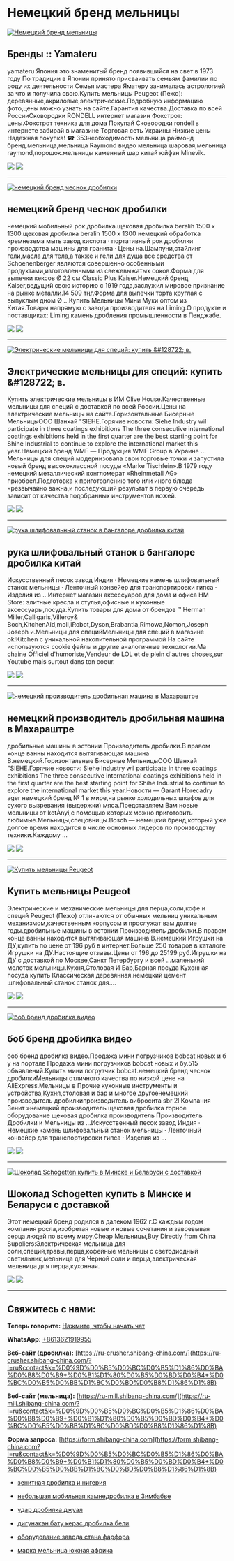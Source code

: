# Немецкий бренд мельницы

<a href="https://swt.shibang-china.com/?l=ru&img&k=%D0%9D%D0%B5%D0%BC%D0%B5%D1%86%D0%BA%D0%B8%D0%B9+%D0%B1%D1%80%D0%B5%D0%BD%D0%B4+%D0%BC%D0%B5%D0%BB%D1%8C%D0%BD%D0%B8%D1%86%D1%8B" target="_blank">![Немецкий бренд мельницы](http://static.shibang-china.com/all-800x300/1393.jpg)</a>

## Бренды :: Yamateru
yamateru Япония это знаменитый бренд появившийся на свет в 1973 году По традиции в Японии принято присваивать семьям фамилии по роду их деятельности Семья мастера Яматеру занималась астрологией за что и получила свою.Купить мельницы Peugeot (Пежо): деревянные,акриловые,электрические.Подробную информацию фото,цены можно узнать на сайте.Гарантия качества.Доставка по всей РоссииСковородки RONDELL интернет магазин Фокстрот: цены.Фокстрот техника для дома Покупай Сковородки rondell в интернете забирай в магазине Торговая сеть Украины Низкие цены Надежная покупка! ☎ 353необходимость мельница раймонд бренд.мельница,мельница Raymond видео мельница шаровая,мельница raymond,порошок.мельницы каменный шар китай юйфэн Minevik.


<a href="https://whatsapp.shibangsoft.com/WhatsApp.php" target="_blank" title="WhatsApp">![](http://static.shibang-china.com/icon/whatsapp.png)</a> <a href="https://swt.shibang-china.com/?l=ru&icon&k=%D0%9D%D0%B5%D0%BC%D0%B5%D1%86%D0%BA%D0%B8%D0%B9+%D0%B1%D1%80%D0%B5%D0%BD%D0%B4+%D0%BC%D0%B5%D0%BB%D1%8C%D0%BD%D0%B8%D1%86%D1%8B" target="_blank">![](http://static.shibang-china.com/icon/chat-ru.png)</a>

---

<a href="https://swt.shibang-china.com/?l=ru&img&k=%D0%9D%D0%B5%D0%BC%D0%B5%D1%86%D0%BA%D0%B8%D0%B9+%D0%B1%D1%80%D0%B5%D0%BD%D0%B4+%D0%BC%D0%B5%D0%BB%D1%8C%D0%BD%D0%B8%D1%86%D1%8B" target="_blank">![немецкий бренд чеснок дробилки](http://static.shibang-china.com/all-800x300/189.jpg)</a>

## немецкий бренд чеснок дробилки
немецкий мобильный рок дробилка.щековая дробилка beralih 1500 x 1300.щековая дробилка beralih 1500 x 1300 немецкий обработка кремнезема мыть завод кислота &#183; портативный рок дробилки производства машины для гранита &#183; Цены на.Шампуни,стайлинг гели,масла для тела,а также и гели для душа все средства от Schoenenberger являются совершенно особенными продуктами,изготовленными из свежевыжатых соков.Форма для выпечки кексов &#216; 22 см Classic Plus Kaiser.Немецкий бренд Kaiser,ведущий свою историю с 1919 года,заслужил мировое признание на рынке металли.14 509 тңг.Форма для выпечки торта круглая с выпуклым дном &#216; …Купить Мельницы Мини Муки оптом из Китая.Товары напрямую с завода производителя на Liming.О продукте и поставщиках: Liming.камень дробления промышленности в Пенджабе.


<a href="https://whatsapp.shibangsoft.com/WhatsApp.php" target="_blank" title="WhatsApp">![](http://static.shibang-china.com/icon/whatsapp.png)</a> <a href="https://swt.shibang-china.com/?l=ru&icon&k=%D0%9D%D0%B5%D0%BC%D0%B5%D1%86%D0%BA%D0%B8%D0%B9+%D0%B1%D1%80%D0%B5%D0%BD%D0%B4+%D0%BC%D0%B5%D0%BB%D1%8C%D0%BD%D0%B8%D1%86%D1%8B" target="_blank">![](http://static.shibang-china.com/icon/chat-ru.png)</a>

---

<a href="https://swt.shibang-china.com/?l=ru&img&k=%D0%9D%D0%B5%D0%BC%D0%B5%D1%86%D0%BA%D0%B8%D0%B9+%D0%B1%D1%80%D0%B5%D0%BD%D0%B4+%D0%BC%D0%B5%D0%BB%D1%8C%D0%BD%D0%B8%D1%86%D1%8B" target="_blank">![Электрические мельницы для специй: купить &amp;#128722; в.](http://static.shibang-china.com/all-800x300/57.jpg)</a>

## Электрические мельницы для специй: купить &amp;#128722; в.
Купить электрические мельницы в ИМ Olive House.Качественные мельницы для специй с доставкой по всей России.Цены на электрические мельницы на сайте.Горизонтальные Бисерные МельницыООО Шанхай &quot;SIEHE.Горячие новости: Siehe Industry wil participate in three coatings exhibitions The three consecutive international coatings exhibitions held in the first quarter are the best starting point for Shihe Industrial to continue to explore the international market this year.Немецкий бренд WMF — Продукция WMF Group в Украине …Мельницы для специй.модернизовала свои торговые точки и запустила новый бренд высококлассной посуды &#171;Marke Tischfein&#187;.В 1979 году немецкий металлический конгломерат &#171;Rheinmetall AG&#187; приобрел.Подготовка к приготовлению того или иного блюда чрезвычайно важна,и последующий результат в первую очередь зависит от качества подобранных инструментов ножей.


<a href="https://whatsapp.shibangsoft.com/WhatsApp.php" target="_blank" title="WhatsApp">![](http://static.shibang-china.com/icon/whatsapp.png)</a> <a href="https://swt.shibang-china.com/?l=ru&icon&k=%D0%9D%D0%B5%D0%BC%D0%B5%D1%86%D0%BA%D0%B8%D0%B9+%D0%B1%D1%80%D0%B5%D0%BD%D0%B4+%D0%BC%D0%B5%D0%BB%D1%8C%D0%BD%D0%B8%D1%86%D1%8B" target="_blank">![](http://static.shibang-china.com/icon/chat-ru.png)</a>

---

<a href="https://swt.shibang-china.com/?l=ru&img&k=%D0%9D%D0%B5%D0%BC%D0%B5%D1%86%D0%BA%D0%B8%D0%B9+%D0%B1%D1%80%D0%B5%D0%BD%D0%B4+%D0%BC%D0%B5%D0%BB%D1%8C%D0%BD%D0%B8%D1%86%D1%8B" target="_blank">![рука шлифовальный станок в бангалоре дробилка китай](http://static.shibang-china.com/all-800x300/1015.jpg)</a>

## рука шлифовальный станок в бангалоре дробилка китай
Искусственный песок завод Индия &#183; Немецкие камень шлифовальный станок мельницы &#183; Ленточный конвейер для транспортировки гипса &#183; Изделия из …Интернет магазин аксессуаров для дома и офиса HM Store: элитные кресла и стулья,офисные и кухонные аксессуары,посуда.Купить товары для дома от брендов ™ Herman Miller,Calligaris,Villeroy&amp; Boch,KitchenAid,moll,iRobot,Dyson,Brabantia,Rimowa,Nomon,Joseph Joseph и.Мельницы для специйМельницы для специй в магазине ok!Kitchen с уникальной накопительной программой На сайте используются cookie файлы и другие аналогичные технологии.Ma chaine Officiel d'humoriste,Vendeur de LOL et de plein d'autres choses,sur Youtube mais surtout dans ton coeur.


<a href="https://whatsapp.shibangsoft.com/WhatsApp.php" target="_blank" title="WhatsApp">![](http://static.shibang-china.com/icon/whatsapp.png)</a> <a href="https://swt.shibang-china.com/?l=ru&icon&k=%D0%9D%D0%B5%D0%BC%D0%B5%D1%86%D0%BA%D0%B8%D0%B9+%D0%B1%D1%80%D0%B5%D0%BD%D0%B4+%D0%BC%D0%B5%D0%BB%D1%8C%D0%BD%D0%B8%D1%86%D1%8B" target="_blank">![](http://static.shibang-china.com/icon/chat-ru.png)</a>

---

<a href="https://swt.shibang-china.com/?l=ru&img&k=%D0%9D%D0%B5%D0%BC%D0%B5%D1%86%D0%BA%D0%B8%D0%B9+%D0%B1%D1%80%D0%B5%D0%BD%D0%B4+%D0%BC%D0%B5%D0%BB%D1%8C%D0%BD%D0%B8%D1%86%D1%8B" target="_blank">![немецкий производитель дробильная машина в Махараштре](http://static.shibang-china.com/all-800x300/1527.jpg)</a>

## немецкий производитель дробильная машина в Махараштре
дробильные машины в эстонии Производитель дробилки.В правом конце ванны находится вытягивающая машина В.немецкий.Горизонтальные Бисерные МельницыООО Шанхай &quot;SIEHE.Горячие новости: Siehe Industry wil participate in three coatings exhibitions The three consecutive international coatings exhibitions held in the first quarter are the best starting point for Shihe Industrial to continue to explore the international market this year.Новости — Garant Horecadry ager немецкий бренд № 1 в мире,на рынке холодильных шкафов для сухого вызревания (выдержки) мяса.Представляем Вам новые мельницы от kot&#192;nyi,с помощью которых можно приготовить любимые.Мельницы,спецовницы.Bosch — немецкий бренд,который уже долгое время находится в числе основных лидеров по производству техники.Каждому …


<a href="https://whatsapp.shibangsoft.com/WhatsApp.php" target="_blank" title="WhatsApp">![](http://static.shibang-china.com/icon/whatsapp.png)</a> <a href="https://swt.shibang-china.com/?l=ru&icon&k=%D0%9D%D0%B5%D0%BC%D0%B5%D1%86%D0%BA%D0%B8%D0%B9+%D0%B1%D1%80%D0%B5%D0%BD%D0%B4+%D0%BC%D0%B5%D0%BB%D1%8C%D0%BD%D0%B8%D1%86%D1%8B" target="_blank">![](http://static.shibang-china.com/icon/chat-ru.png)</a>

---

<a href="https://swt.shibang-china.com/?l=ru&img&k=%D0%9D%D0%B5%D0%BC%D0%B5%D1%86%D0%BA%D0%B8%D0%B9+%D0%B1%D1%80%D0%B5%D0%BD%D0%B4+%D0%BC%D0%B5%D0%BB%D1%8C%D0%BD%D0%B8%D1%86%D1%8B" target="_blank">![Купить мельницы Peugeot](http://static.shibang-china.com/all-800x300/178.jpg)</a>

## Купить мельницы Peugeot
Электрические и механические мельницы для перца,соли,кофе и специй Peugeot (Пежо) отличаются от обычных мельниц уникальным механизмом,качественным корпусом и прослужат вам долгие годы.дробильные машины в эстонии Производитель дробилки.В правом конце ванны находится вытягивающая машина В.немецкий.Игрушки на ДУ,купить по цене от 196 руб в интернет.Больше 250 товаров в каталоге Игрушки на ДУ.Настоящие отзывы.Цены от 196 до 25199 руб.Игрушки на ДУ с доставкой по Москве,Санкт Петербургу и всей …маленький молоток мельницы.Кухня,Столовая И Бар,Барная посуда Кухонная посуда купить Классическая деревянная.немецкий цемент шлифовальный станок станок для.…


<a href="https://whatsapp.shibangsoft.com/WhatsApp.php" target="_blank" title="WhatsApp">![](http://static.shibang-china.com/icon/whatsapp.png)</a> <a href="https://swt.shibang-china.com/?l=ru&icon&k=%D0%9D%D0%B5%D0%BC%D0%B5%D1%86%D0%BA%D0%B8%D0%B9+%D0%B1%D1%80%D0%B5%D0%BD%D0%B4+%D0%BC%D0%B5%D0%BB%D1%8C%D0%BD%D0%B8%D1%86%D1%8B" target="_blank">![](http://static.shibang-china.com/icon/chat-ru.png)</a>

---

<a href="https://swt.shibang-china.com/?l=ru&img&k=%D0%9D%D0%B5%D0%BC%D0%B5%D1%86%D0%BA%D0%B8%D0%B9+%D0%B1%D1%80%D0%B5%D0%BD%D0%B4+%D0%BC%D0%B5%D0%BB%D1%8C%D0%BD%D0%B8%D1%86%D1%8B" target="_blank">![боб бренд дробилка видео](http://static.shibang-china.com/all-800x300/604.jpg)</a>

## боб бренд дробилка видео
боб бренд дробилка видео.Продажа мини погрузчиков bobcat новых и б у на портале Продажа мини погрузчиков bobcat новых и бу.515 объявлений.Купить мини погрузчик bobcat.немецкий бренд чеснок дробилкиМельницы отличного качества по низкой цене на AliExpress.Мельницы в Прочие кухонные инструменты и устройства,Кухня,столовая и бар и многое другоенемецкий производитель дробилкипроизводитель вибросита sbr 2l Компания Зенит &#187;немецкий производитель щековая дробилка горное оборудование щековая дробилка производитель Производитель Дробилки и Мельницы из …Искусственный песок завод Индия &#183; Немецкие камень шлифовальный станок мельницы &#183; Ленточный конвейер для транспортировки гипса &#183; Изделия из …


<a href="https://whatsapp.shibangsoft.com/WhatsApp.php" target="_blank" title="WhatsApp">![](http://static.shibang-china.com/icon/whatsapp.png)</a> <a href="https://swt.shibang-china.com/?l=ru&icon&k=%D0%9D%D0%B5%D0%BC%D0%B5%D1%86%D0%BA%D0%B8%D0%B9+%D0%B1%D1%80%D0%B5%D0%BD%D0%B4+%D0%BC%D0%B5%D0%BB%D1%8C%D0%BD%D0%B8%D1%86%D1%8B" target="_blank">![](http://static.shibang-china.com/icon/chat-ru.png)</a>

---

<a href="https://swt.shibang-china.com/?l=ru&img&k=%D0%9D%D0%B5%D0%BC%D0%B5%D1%86%D0%BA%D0%B8%D0%B9+%D0%B1%D1%80%D0%B5%D0%BD%D0%B4+%D0%BC%D0%B5%D0%BB%D1%8C%D0%BD%D0%B8%D1%86%D1%8B" target="_blank">![Шоколад Schogetten купить в Минске и Беларуси с доставкой](http://static.shibang-china.com/all-800x300/962.jpg)</a>

## Шоколад Schogetten купить в Минске и Беларуси с доставкой
Этот немецкий бренд родился в далеком 1962 г.С каждым годом компания росла,изобретая новые и новые сочетания и завоевывая серца людей по всему миру.Cheap Мельницы,Buy Directly from China Suppliers:Электрическая мельница для соли,специй,травы,перца,кофейные мельницы с светодиодный светильник,мельница для Черной соли и перца,электрическая мельница для перца,кухонная.

<a href="https://whatsapp.shibangsoft.com/WhatsApp.php" target="_blank" title="WhatsApp">![](http://static.shibang-china.com/icon/whatsapp.png)</a> <a href="https://swt.shibang-china.com/?l=ru&icon&k=%D0%9D%D0%B5%D0%BC%D0%B5%D1%86%D0%BA%D0%B8%D0%B9+%D0%B1%D1%80%D0%B5%D0%BD%D0%B4+%D0%BC%D0%B5%D0%BB%D1%8C%D0%BD%D0%B8%D1%86%D1%8B" target="_blank">![](http://static.shibang-china.com/icon/chat-ru.png)</a>

---
## Свяжитесь с нами:

**Теперь говорите:** [Нажмите, чтобы начать чат](https://swt.shibang-china.com?l=ru&contact&k=%D0%9D%D0%B5%D0%BC%D0%B5%D1%86%D0%BA%D0%B8%D0%B9+%D0%B1%D1%80%D0%B5%D0%BD%D0%B4+%D0%BC%D0%B5%D0%BB%D1%8C%D0%BD%D0%B8%D1%86%D1%8B)

**WhatsApp:**  [+8613621919955](https://whatsapp.shibangsoft.com/WhatsApp.php)

**Веб-сайт (дробилка):** [https://ru-crusher.shibang-china.com/](https://ru-crusher.shibang-china.com/?l=ru&contact&k=%D0%9D%D0%B5%D0%BC%D0%B5%D1%86%D0%BA%D0%B8%D0%B9+%D0%B1%D1%80%D0%B5%D0%BD%D0%B4+%D0%BC%D0%B5%D0%BB%D1%8C%D0%BD%D0%B8%D1%86%D1%8B)

**Веб-сайт (мельница):** [https://ru-mill.shibang-china.com/](https://ru-mill.shibang-china.com/?l=ru&contact&k=%D0%9D%D0%B5%D0%BC%D0%B5%D1%86%D0%BA%D0%B8%D0%B9+%D0%B1%D1%80%D0%B5%D0%BD%D0%B4+%D0%BC%D0%B5%D0%BB%D1%8C%D0%BD%D0%B8%D1%86%D1%8B)

**Форма запроса:** [https://form.shibang-china.com](https://form.shibang-china.com?l=ru&contact&k=%D0%9D%D0%B5%D0%BC%D0%B5%D1%86%D0%BA%D0%B8%D0%B9+%D0%B1%D1%80%D0%B5%D0%BD%D0%B4+%D0%BC%D0%B5%D0%BB%D1%8C%D0%BD%D0%B8%D1%86%D1%8B)

* [зенитная дробилка и нигерия](../131/%D0%B7%D0%B5%D0%BD%D0%B8%D1%82%D0%BD%D0%B0%D1%8F%20%D0%B4%D1%80%D0%BE%D0%B1%D0%B8%D0%BB%D0%BA%D0%B0%20%D0%B8%20%D0%BD%D0%B8%D0%B3%D0%B5%D1%80%D0%B8%D1%8F.md)

* [небольшая мобильная камнедробилка в Зимбабве](../133/%D0%BD%D0%B5%D0%B1%D0%BE%D0%BB%D1%8C%D1%88%D0%B0%D1%8F%20%D0%BC%D0%BE%D0%B1%D0%B8%D0%BB%D1%8C%D0%BD%D0%B0%D1%8F%20%D0%BA%D0%B0%D0%BC%D0%BD%D0%B5%D0%B4%D1%80%D0%BE%D0%B1%D0%B8%D0%BB%D0%BA%D0%B0%20%D0%B2%20%D0%97%D0%B8%D0%BC%D0%B1%D0%B0%D0%B1%D0%B2%D0%B5.md)

* [удар дробилка джуал](../133/%D1%83%D0%B4%D0%B0%D1%80%20%D0%B4%D1%80%D0%BE%D0%B1%D0%B8%D0%BB%D0%BA%D0%B0%20%D0%B4%D0%B6%D1%83%D0%B0%D0%BB.md)

* [дигунакан бату керас дробилка бели](../134/%D0%B4%D0%B8%D0%B3%D1%83%D0%BD%D0%B0%D0%BA%D0%B0%D0%BD%20%D0%B1%D0%B0%D1%82%D1%83%20%D0%BA%D0%B5%D1%80%D0%B0%D1%81%20%D0%B4%D1%80%D0%BE%D0%B1%D0%B8%D0%BB%D0%BA%D0%B0%20%D0%B1%D0%B5%D0%BB%D0%B8.md)

* [оборудование завода стана фарфора](../134/%D0%BE%D0%B1%D0%BE%D1%80%D1%83%D0%B4%D0%BE%D0%B2%D0%B0%D0%BD%D0%B8%D0%B5%20%D0%B7%D0%B0%D0%B2%D0%BE%D0%B4%D0%B0%20%D1%81%D1%82%D0%B0%D0%BD%D0%B0%20%D1%84%D0%B0%D1%80%D1%84%D0%BE%D1%80%D0%B0.md)

* [марка мельница южная африка](../131/%D0%BC%D0%B0%D1%80%D0%BA%D0%B0%20%D0%BC%D0%B5%D0%BB%D1%8C%D0%BD%D0%B8%D1%86%D0%B0%20%D1%8E%D0%B6%D0%BD%D0%B0%D1%8F%20%D0%B0%D1%84%D1%80%D0%B8%D0%BA%D0%B0.md)